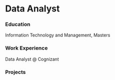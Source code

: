 # Data Analyst


### Education
Information Technology and Management, Masters

### Work Experience 
Data Analyst @ Cognizant

### Projects

